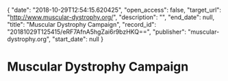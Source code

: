 {
  "date": "2018-10-29T12:54:15.620425", 
  "open_access": false, 
  "target_url": "http://www.muscular-dystrophy.org/", 
  "description": "", 
  "end_date": null, 
  "title": "Muscular Dystrophy Campaign", 
  "record_id": "20181029T125415/eRF7AfnA5hgZai6r9bzHKQ==", 
  "publisher": "muscular-dystrophy.org", 
  "start_date": null
}

# Muscular Dystrophy Campaign

